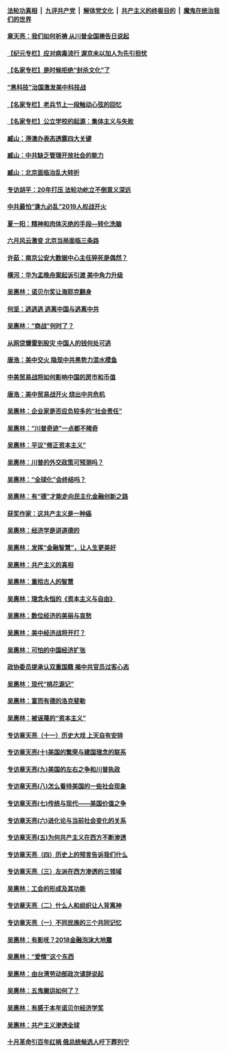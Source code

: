 ####  [法轮功真相](../../../../basic/blob/master/README.md?t=06211602) &nbsp;|&nbsp; [九评共产党](../../../../9ping.md/blob/master/README.md?t=06211602) &nbsp;|&nbsp; [解体党文化](../../../../jtdwh.md/blob/master/README.md?t=06211602)  &nbsp;|&nbsp; [共产主义的终极目的](../../../../gczydzjmd.md/blob/master/README.md?t=06211602) &nbsp;|&nbsp; [魔鬼在统治我们的世界](../../../../mgztzwmdsj.md/blob/master/README.md?t=06211602) 

#### [章天亮：我们如何祈祷 从川普全国祷告日说起](../pages/nsc423/n11944627.md?t=06211602) 

#### [【纪元专栏】应对病毒流行 渥京未以加人为先引担忧](../pages/nsc423/n11875714.md?t=06211602) 

#### [【名家专栏】是时候拒绝“封杀文化”了](../pages/nsc423/n11814093.md?t=06211602) 

#### [“黑科技”治国激发美中科技战](../pages/nsc423/n11638056.md?t=06211602) 

#### [【名家专栏】老兵节上一段触动心弦的回忆](../pages/nsc423/n11646016.md?t=06211602) 

#### [【名家专栏】公立学校的起源：集体主义与失败](../pages/nsc423/n11601833.md?t=06211602) 

#### [臧山：港澳办表态透露四大关键](../pages/nsc423/n11421628.md?t=06211602) 

#### [臧山：中共缺乏管理开放社会的能力](../pages/nsc423/n11407457.md?t=06211602) 

#### [臧山：北京面临治乱大转折](../pages/nsc423/n11406895.md?t=06211602) 

#### [专访胡平：20年打压 法轮功屹立不倒意义深远](../pages/nsc423/n11398800.md?t=06211602) 

#### [中共最怕“逢九必乱”2019人权战开火](../pages/nsc423/n11385248.md?t=06211602) 

#### [夏一阳：精神和肉体灭绝的手段—转化洗脑](../pages/nsc423/n11368250.md?t=06211602) 

#### [六月风云激变 北京当局面临三条路](../pages/nsc423/n11313668.md?t=06211602) 

#### [许茹：南京公安大数据中心主任猝死是偶然？](../pages/nsc423/n11064744.md?t=06211602) 

#### [横河：华为孟晚舟案起诉引渡 美中角力升级](../pages/nsc423/n11027230.md?t=06211602) 

#### [吴惠林：诺贝尔奖让海耶克翻身](../pages/nsc423/n10890049.md?t=06211602) 

#### [何坚：逃逃逃 逃离中国与逃离中共](../pages/nsc423/n10592891.md?t=06211602) 

#### [吴惠林：“商战”何时了？](../pages/nsc423/n10573558.md?t=06211602) 

#### [从网贷爆雷到股灾 中国人的钱何处可逃](../pages/nsc423/n10572800.md?t=06211602) 

#### [唐浩：美中交火 隐现中共黑势力混水摸鱼](../pages/nsc423/n10544040.md?t=06211602) 

#### [中美贸易战将如何影响中国的房市和币值](../pages/nsc423/n10543697.md?t=06211602) 

#### [唐浩：美中贸易战开火 烧出中共危机](../pages/nsc423/n10540126.md?t=06211602) 

#### [吴惠林：企业家是否应负较多的“社会责任”](../pages/nsc423/n10535022.md?t=06211602) 

#### [吴惠林：“川普奇迹”一点都不稀奇](../pages/nsc423/n10512808.md?t=06211602) 

#### [吴惠林：平议“修正资本主义”](../pages/nsc423/n10495724.md?t=06211602) 

#### [吴惠林：川普的外交政策可预测吗？](../pages/nsc423/n10462387.md?t=06211602) 

#### [吴惠林：“全球化”会终结吗？](../pages/nsc423/n10452838.md?t=06211602) 

#### [吴惠林：有“德”才能走向民主化金融创新之路](../pages/nsc423/n10432292.md?t=06211602) 

#### [获奖作家：这共产主义是一种癌](../pages/nsc423/n10431541.md?t=06211602) 

#### [吴惠林：经济学是讲道德的](../pages/nsc423/n10398014.md?t=06211602) 

#### [吴惠林：发挥“金融智慧”，让人生更美好](../pages/nsc423/n10375019.md?t=06211602) 

#### [吴惠林：共产主义的真相](../pages/nsc423/n10351394.md?t=06211602) 

#### [吴惠林：重拾古人的智慧](../pages/nsc423/n10337691.md?t=06211602) 

#### [吴惠林：理念永恒的《资本主义与自由》](../pages/nsc423/n10316274.md?t=06211602) 

#### [吴惠林：数位经济的美丽与哀愁](../pages/nsc423/n10292946.md?t=06211602) 

#### [吴惠林：美中经济战将开打？](../pages/nsc423/n10258825.md?t=06211602) 

#### [吴惠林：可怕的中国经济扩张](../pages/nsc423/n10219147.md?t=06211602) 

#### [政协委员提承认双重国籍 揭中共官员过客心态](../pages/nsc423/n10208809.md?t=06211602) 

#### [吴惠林：现代“桃花源记”](../pages/nsc423/n10185234.md?t=06211602) 

#### [吴惠林：富而有德的洛克斐勒](../pages/nsc423/n10142264.md?t=06211602) 

#### [吴惠林：被诬蔑的“资本主义”](../pages/nsc423/n10124816.md?t=06211602) 

#### [专访章天亮（十一）历史大戏 上天自有安排](../pages/nsc423/n10094905.md?t=06211602) 

#### [专访章天亮(十)美国的繁荣与建国理念的联系](../pages/nsc423/n10094899.md?t=06211602) 

#### [专访章天亮(九)美国的左右之争和川普执政](../pages/nsc423/n10094889.md?t=06211602) 

#### [专访章天亮(八)怎么看待美国的一些社会现象](../pages/nsc423/n10094857.md?t=06211602) 

#### [专访章天亮(七)传统与现代——美国价值之争](../pages/nsc423/n10093140.md?t=06211602) 

#### [专访章天亮(六)进化论与当前社会变化的关系](../pages/nsc423/n10092036.md?t=06211602) 

#### [专访章天亮(五)为何共产主义在西方不断渗透](../pages/nsc423/n10083620.md?t=06211602) 

#### [专访章天亮（四）历史上的预言告诉我们什么](../pages/nsc423/n10083606.md?t=06211602) 

#### [专访章天亮（三）左派在西方渗透的三领域](../pages/nsc423/n10081115.md?t=06211602) 

#### [吴惠林：工会的形成及其功能](../pages/nsc423/n10080633.md?t=06211602) 

#### [专访章天亮（二）什么人和组织让人背离神](../pages/nsc423/n10076637.md?t=06211602) 

#### [专访章天亮（一）不同民族的三个共同记忆](../pages/nsc423/n10074188.md?t=06211602) 

#### [吴惠林：有影呒？2018金融泡沫大地震](../pages/nsc423/n10040534.md?t=06211602) 

#### [吴惠林：“爱情”这个东西](../pages/nsc423/n10019423.md?t=06211602) 

#### [吴惠林：由台湾劳动部政次请辞说起](../pages/nsc423/n9979679.md?t=06211602) 

#### [吴惠林：五鬼搬运如何了？](../pages/nsc423/n9925338.md?t=06211602) 

#### [吴惠林：有感于本年诺贝尔经济学奖](../pages/nsc423/n9871883.md?t=06211602) 

#### [吴惠林：共产主义渗透全球](../pages/nsc423/n9812748.md?t=06211602) 

#### [十月革命引百年红祸 俄总统候选人吁下葬列宁](../pages/nsc423/n9810182.md?t=06211602) 

